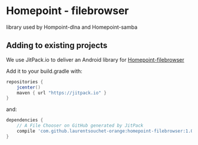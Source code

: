 # Homepoint - filebrowser

library used by Hompoint-dlna and Homepoint-samba

Adding to existing projects
--------------------------------------
We use JitPack.io to deliver an Android library for [Homepoint-filebrowser](https://jitpack.io/#LaurentSouchet-Orange/Homepoint-filebrowser)

Add it to your build.gradle with:
```gradle
repositories {
    jcenter()
    maven { url "https://jitpack.io" }
}
```
and:

```gradle
dependencies {
    // A File Chooser on GitHub generated by JitPack
    compile 'com.github.laurentsouchet-orange:homepoint-filebrowser:1.0.1'
}
```


